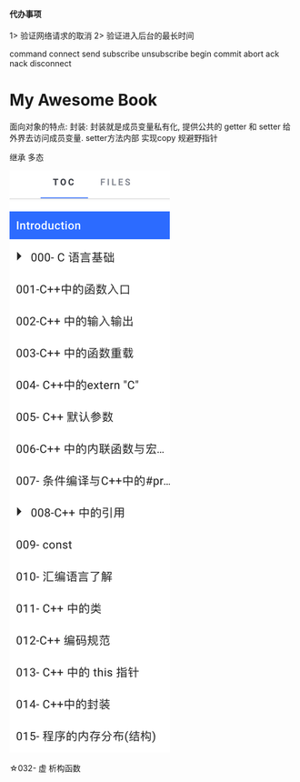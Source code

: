 #### 代办事项
1> 验证网络请求的取消
2> 验证进入后台的最长时间



command
connect 
send 
subscribe
unsubscribe
begin
commit
abort
ack
nack
disconnect









# My Awesome Book


面向对象的特点:
封装: 
封装就是成员变量私有化, 提供公共的 getter 和 setter 给外界去访问成员变量. setter方法内部 实现copy 规避野指针



继承
多态



![](/assets/Snip20190122_4.png)


☆032- 虚 析构函数



